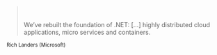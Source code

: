 <blockquote>
<br>
<br>
We’ve rebuilt the foundation of .NET: [...] <!--to be targeted at the needs of today’s world:-->
highly distributed cloud applications, micro services and containers.

</blockquote>
<small>Rich Landers (Microsoft)</small><!-- https://blogs.msdn.microsoft.com/dotnet/2016/06/27/announcing-net-core-1-0/ -->